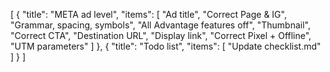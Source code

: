 [
    {
        "title": "META ad level",
        "items": [
            "Ad title",
            "Correct Page & IG",
            "Grammar, spacing, symbols",
            "All Advantage features off",
            "Thumbnail",
            "Correct CTA",
            "Destination URL",
            "Display link",
            "Correct Pixel + Offline",
            "UTM parameters"
        ]
    },
    {
        "title": "Todo list",
        "items": [
            "Update checklist.md"            
        ]
    }
]
